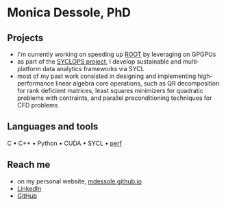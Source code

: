 # Monica Dessole, PhD

## Projects

- I'm currently working on speeding up [ROOT](https://github.com/root-project/root) by leveraging on GPGPUs
- as part of the [SYCLOPS project](https://www.syclops.org), I develop sustainable and multi-platform data analytics frameworks via SYCL 
- most of my past work consisted in designing and implementing high-performance linear algebra core operations, such as QR decomposition for rank deficient matrices, least squares minimizers for quadratic problems with contraints, and parallel preconditioning techniques for CFD problems

## Languages and tools

C • C++ • Python • CUDA • SYCL • [perf](https://perf.wiki.kernel.org/index.php/Main_Page) 

## Reach me

- on my personal website, [mdessole.github.io](https://mdessole.github.io)
- [LinkedIn](https://www.linkedin.com/in/mdessole/)
- [GitHub](https://github.com/mdessole)
  
<!--
**mdessole/mdessole** is a ✨ _special_ ✨ repository because its `README.md` (this file) appears on your GitHub profile.

Here are some ideas to get you started:

- 🔭 I’m currently working on ...
- 🌱 I’m currently learning ...
- 👯 I’m looking to collaborate on ...
- 🤔 I’m looking for help with ...
- 💬 Ask me about ...
- 📫 How to reach me: ...
- 😄 Pronouns: ...
- ⚡ Fun fact: ...
-->
